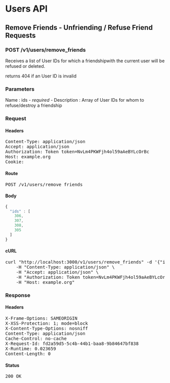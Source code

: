 # Users API

## Remove Friends - Unfriending / Refuse Friend Requests

### POST /v1/users/remove_friends

Receives a list of User IDs for which a friendshipwith the current user will be refused or deleted.

returns 404 if an User ID is invalid

### Parameters

Name : ids *- required -*
Description : Array of User IDs for whom to refuse/destroy a friendship

### Request

#### Headers

<pre>Content-Type: application/json
Accept: application/json
Authorization: Token token=NvLm4PKWFjh4ol59aAeBYLcOrBc
Host: example.org
Cookie: </pre>

#### Route

<pre>POST /v1/users/remove_friends</pre>

#### Body
```javascript
{
  "ids" : [
    306,
    307,
    308,
    305
  ]
}
```


#### cURL

<pre class="request">curl &quot;http://localhost:3000/v1/users/remove_friends&quot; -d &#39;{&quot;ids&quot;:[306,307,308,305]}&#39; -X POST \
	-H &quot;Content-Type: application/json&quot; \
	-H &quot;Accept: application/json&quot; \
	-H &quot;Authorization: Token token=NvLm4PKWFjh4ol59aAeBYLcOrBc&quot; \
	-H &quot;Host: example.org&quot;</pre>

### Response

#### Headers

<pre>X-Frame-Options: SAMEORIGIN
X-XSS-Protection: 1; mode=block
X-Content-Type-Options: nosniff
Content-Type: application/json
Cache-Control: no-cache
X-Request-Id: fd2a59d5-5c4b-44b1-baa8-9b84647bf838
X-Runtime: 0.023659
Content-Length: 0</pre>

#### Status

<pre>200 OK</pre>

